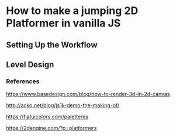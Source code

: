 How to make a jumping 2D Platformer in vanilla JS
=

## Setting Up the Workflow

## Level Design

### References

https://www.basedesign.com/blog/how-to-render-3d-in-2d-canvas

http://acko.net/blog/js1k-demo-the-making-of/

https://flatuicolors.com/palette/es

https://2dengine.com/?p=platformers
